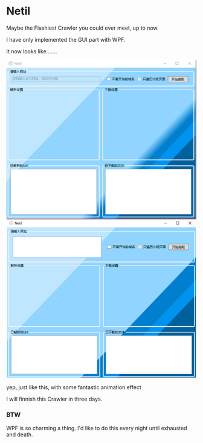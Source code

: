 # Netil

Maybe the Flashiest Crawler you could ever meet, up to now.


I have only implemented the GUI part with WPF. 


It now looks like.......


![image](https://github.com/Lentil1016/Netil/blob/master/Netil_preview.png)


yep, just like this, with some fantastic animation effect


I will finnish this Crawler in three days.

### BTW

WPF is so charming a thing. I'd like to do this every night until exhausted and death.